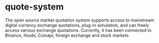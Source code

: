 # quote-system
The open source market quotation system supports access to mainstream digital currency exchange quotations, plug-in simulation, and can freely access various exchange quotations. Currently, it has been connected to Binance, Huobi, Coinapi, foreign exchange and stock markets
